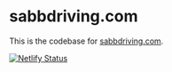 # sabbdriving.com

This is the codebase for [sabbdriving.com].

[![Netlify Status](https://api.netlify.com/api/v1/badges/bc4dfed3-a7c6-4ef0-8faa-f5c460ccfc83/deploy-status)](https://app.netlify.com/sites/sabbdriving/deploys)



[sabbdriving.com]: https://www.sabbdriving.com/
